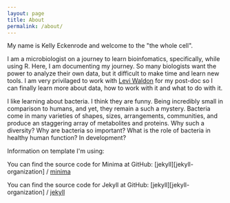```yaml
---
layout: page
title: About
permalink: /about/
---
```


My name is Kelly Eckenrode and welcome to the "the whole cell". 

I am a microbiologist on a journey to learn bioinfomatics, specifically, while using R. Here, I am documenting my journey. So many biologists want the power to analyze their own data, but it difficult to make time and learn new tools. I am very privilaged to work with [Levi Waldon](http://github.com/waldronlab) for my post-doc so I can finally learn more about data, how to work with it and what to do with it.

I like learning about bacteria. I think they are funny. Being incredibly small in comparison to humans, and yet, they remain a such a mystery. Bacteria come in many varieties of shapes, sizes, arrangements, communities, and produce an staggering array of metabolites and proteins. Why such a diversity? Why are bacteria so important? What is the role of bacteria in healthy human function? In development? 





Information on template I'm using:

You can find the source code for Minima at GitHub:
[jekyll][jekyll-organization] /
[minima](https://github.com/jekyll/minima)

You can find the source code for Jekyll at GitHub:
[jekyll][jekyll-organization] /
[jekyll](https://github.com/jekyll/jekyll)

